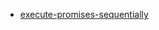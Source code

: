 - [execute-promises-sequentially](https://stackoverflow.com/questions/43082934/how-to-execute-promises-sequentially-passing-the-parameters-from-an-array)
